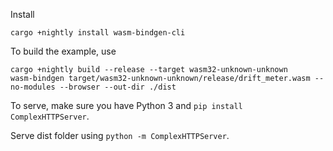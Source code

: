 Install
```
cargo +nightly install wasm-bindgen-cli
```

To build the example, use
```
cargo +nightly build --release --target wasm32-unknown-unknown
wasm-bindgen target/wasm32-unknown-unknown/release/drift_meter.wasm --no-modules --browser --out-dir ./dist
```

To serve, make sure you have Python 3 and ```pip install ComplexHTTPServer```.

Serve dist folder using ```python -m ComplexHTTPServer```.